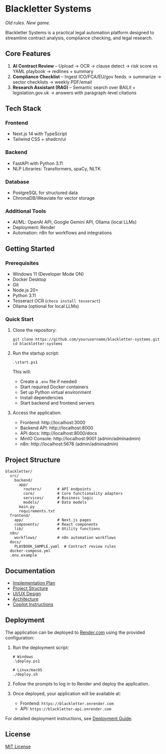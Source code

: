 # Blackletter Systems

*Old rules. New game.*

Blackletter Systems is a practical legal automation platform designed to streamline contract analysis, compliance checking, and legal research.

## Core Features

1. **AI Contract Review** – Upload → OCR → clause detect → risk score vs YAML playbook → redlines + summary
2. **Compliance Checklist** – Ingest ICO/FCA/EU/gov feeds → summarize → sector checklists → weekly PDF/email
3. **Research Assistant (RAG)** – Semantic search over BAILII + legislation.gov.uk → answers with paragraph-level citations

## Tech Stack

### Frontend
- Next.js 14 with TypeScript
- Tailwind CSS + shadcn/ui

### Backend
- FastAPI with Python 3.11
- NLP Libraries: Transformers, spaCy, NLTK

### Database
- PostgreSQL for structured data
- ChromaDB/Weaviate for vector storage

### Additional Tools
- AI/ML: OpenAI API, Google Gemini API, Ollama (local LLMs)
- Deployment: Render
- Automation: n8n for workflows and integrations

## Getting Started

### Prerequisites
- Windows 11 (Developer Mode ON)
- Docker Desktop
- Git
- Node.js 20+
- Python 3.11
- Tesseract OCR (`choco install tesseract`)
- Ollama (optional for local LLMs)

### Quick Start

1. Clone the repository:
   ```
   git clone https://github.com/yourusername/blackletter-systems.git
   cd blackletter-systems
   ```

2. Run the startup script:
   ```
   .\start.ps1
   ```

   This will:
   - Create a `.env` file if needed
   - Start required Docker containers
   - Set up Python virtual environment
   - Install dependencies
   - Start backend and frontend servers

3. Access the application:
   - Frontend: http://localhost:3000
   - Backend API: http://localhost:8000
   - API docs: http://localhost:8000/docs
   - MinIO Console: http://localhost:9001 (admin/adminadmin)
   - n8n: http://localhost:5678 (admin/adminadmin)

## Project Structure

```
blackletter/
  src/
    backend/
      app/
        routers/       # API endpoints
        core/          # Core functionality adapters
        services/      # Business logic
        models/        # Data models
      main.py
      requirements.txt
  frontend/
    app/               # Next.js pages
    components/        # React components
    lib/               # Utility functions
  n8n/
    workflows/         # n8n automation workflows
  docs/
    PLAYBOOK_SAMPLE.yaml  # Contract review rules
  docker-compose.yml
  .env.example
```

## Documentation

- [Implementation Plan](docs/Implementation.md)
- [Project Structure](docs/project_structure.md)
- [UI/UX Design](docs/UI_UX_doc.md)
- [Architecture](docs/ARCHITECTURE.md)
- [Copilot Instructions](docs/COPILOT_INSTRUCTIONS.md)

## Deployment

The application can be deployed to [Render.com](https://render.com) using the provided configuration:

1. Run the deployment script:
   ```
   # Windows
   .\deploy.ps1
   
   # Linux/macOS
   ./deploy.sh
   ```

2. Follow the prompts to log in to Render and deploy the application.

3. Once deployed, your application will be available at:
   - Frontend: `https://blackletter.onrender.com`
   - API: `https://blackletter-api.onrender.com`

For detailed deployment instructions, see [Deployment Guide](docs/DEPLOYMENT_GUIDE.md).

## License

[MIT License](LICENSE)